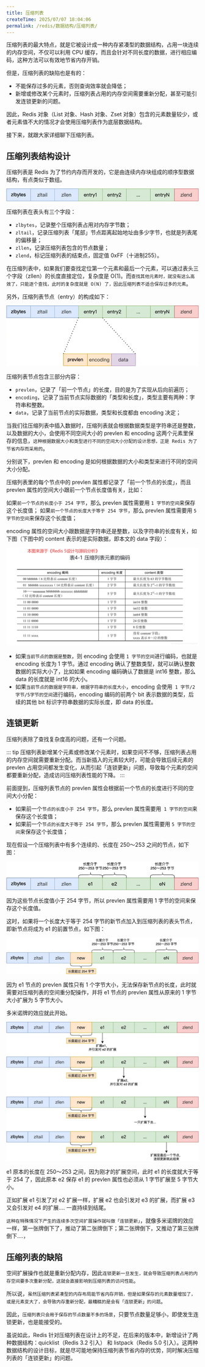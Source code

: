 ```yaml
---
title: 压缩列表
createTime: 2025/07/07 18:04:06
permalink: /redis/数据结构/压缩列表/
---
```



压缩列表的最大特点，就是它被设计成一种内存紧凑型的数据结构，占用一块连续的内存空间，不仅可以利用 CPU 缓存，而且会针对不同长度的数据，进行相应编码，这种方法可以有效地节省内存开销。

但是，压缩列表的缺陷也是有的：

- 不能保存过多的元素，否则查询效率就会降低；
- 新增或修改某个元素时，压缩列表占用的内存空间需要重新分配，甚至可能引发连锁更新的问题。

因此，Redis 对象（List 对象、Hash 对象、Zset 对象）包含的元素数量较少，或者元素值不大的情况才会使用压缩列表作为底层数据结构。

接下来，就跟大家详细聊下压缩列表。

## 压缩列表结构设计

压缩列表是 Redis 为了节约内存而开发的，它是由连续内存块组成的顺序型数据结构，有点类似于数组。

![](./img/4-1.png ':size=50%')

压缩列表在表头有三个字段：

- `zlbytes`，记录整个压缩列表占用对内存字节数；
- `zltail`，记录压缩列表「尾部」节点距离起始地址由多少字节，也就是列表尾的偏移量；
- `zllen`，记录压缩列表包含的节点数量；
- `zlend`，标记压缩列表的结束点，固定值 0xFF（十进制255）。

在压缩列表中，如果我们要查找定位第一个元素和最后一个元素，可以通过表头三个字段（zllen）的长度直接定位，复杂度是 O(1)。而`查找其他元素时，就没有这么高效了，只能逐个查找，此时的复杂度就是 O(N) 了，因此压缩列表不适合保存过多的元素`。

另外，压缩列表节点（entry）的构成如下：

![](./img/4-2.png ':size=50%')

压缩列表节点包含三部分内容：

- `prevlen`，记录了「前一个节点」的长度，目的是为了实现从后向前遍历；
- `encoding`，记录了当前节点实际数据的「类型和长度」，类型主要有两种：字符串和整数。
- `data`，记录了当前节点的实际数据，类型和长度都由 encoding 决定；

当我们往压缩列表中插入数据时，压缩列表就会根据数据类型是字符串还是整数，以及数据的大小，会使用不同空间大小的 prevlen 和 encoding 这两个元素里保存的信息，`这种根据数据大小和类型进行不同的空间大小分配的设计思想，正是 Redis 为了节省内存而采用的`。

分别说下，prevlen 和 encoding 是如何根据数据的大小和类型来进行不同的空间大小分配。

压缩列表里的每个节点中的 prevlen 属性都记录了「前一个节点的长度」，而且 prevlen 属性的空间大小跟前一个节点长度值有关，比如：

如果`前一个节点的长度小于 254 字节`，那么 prevlen 属性需要用 `1 字节的空间`来保存这个长度值；
如果`前一个节点的长度大于等于 254 字节`，那么 prevlen 属性需要用 `5 字节的空间`来保存这个长度值；

encoding 属性的空间大小跟数据是字符串还是整数，以及字符串的长度有关，如下图（下图中的 content 表示的是实际数据，即本文的 data 字段）：

![](./img/4-3.png ':size=50%')

- 如果`当前节点的数据是整数`，则 encoding 会使用 `1 字节的空间`进行编码，也就是 encoding 长度为 1 字节。通过 encoding 确认了整数类型，就可以确认整数数据的实际大小了，比如如果 encoding 编码确认了数据是 int16 整数，那么 data 的长度就是 int16 的大小。
- 如果`当前节点的数据是字符串，根据字符串的长度大小`，encoding 会使用` 1 字节/2字节/5字节的空间`进行编码，encoding 编码的前两个 bit 表示数据的类型，后续的其他 bit 标识字符串数据的实际长度，即 data 的长度。

## 连锁更新

压缩列表除了查找复杂度高的问题，还有一个问题。

::: tip 压缩列表新增某个元素或修改某个元素时，如果空间不不够，压缩列表占用的内存空间就需要重新分配。而当新插入的元素较大时，可能会导致后续元素的 prevlen 占用空间都发生变化，从而引起「连锁更新」问题，导致每个元素的空间都要重新分配，造成访问压缩列表性能的下降。
:::

前面提到，压缩列表节点的 prevlen 属性会根据前一个节点的长度进行不同的空间大小分配：

- 如果前一个`节点的长度小于 254 字节`，那么 prevlen 属性需要用` 1 字节的空间`来保存这个长度值；
- 如果前一个`节点的长度大于等于 254 字节`，那么 prevlen 属性需要用 `5 字节的空间`来保存这个长度值；

现在假设一个压缩列表中有多个连续的、长度在 250～253 之间的节点，如下图：

![](./img/4-4.png ':size=50%')

因为这些节点长度值小于 254 字节，所以 prevlen 属性需要用 1 字节的空间来保存这个长度值。

这时，如果将一个长度大于等于 254 字节的新节点加入到压缩列表的表头节点，即新节点将成为 e1 的前置节点，如下图：

![](./img/4-5.png ':size=50%')

因为 e1 节点的 prevlen 属性只有 1 个字节大小，无法保存新节点的长度，此时就需要对压缩列表的空间重分配操作，并将 e1 节点的 prevlen 属性从原来的 1 字节大小扩展为 5 字节大小。

多米诺牌的效应就此开始。


![](./img/4-6.png ':size=50%')

e1 原本的长度在 250～253 之间，因为刚才的扩展空间，此时 e1 的长度就大于等于 254 了，因此原本 e2 保存 e1 的 prevlen 属性也必须从 1 字节扩展至 5 字节大小。

正如扩展 e1 引发了对 e2 扩展一样，扩展 e2 也会引发对 e3 的扩展，而扩展 e3 又会引发对 e4 的扩展.... 一直持续到结尾。

`这种在特殊情况下产生的连续多次空间扩展操作就叫做「连锁更新」`，就像多米诺牌的效应一样，第一张牌倒下了，推动了第二张牌倒下；第二张牌倒下，又推动了第三张牌倒下....，

## 压缩列表的缺陷

空间扩展操作也就是重新分配内存，因此`连锁更新一旦发生，就会导致压缩列表占用的内存空间要多次重新分配，这就会直接影响到压缩列表的访问性能`。

所以说，`虽然压缩列表紧凑型的内存布局能节省内存开销，但是如果保存的元素数量增加了，或是元素变大了，会导致内存重新分配，最糟糕的是会有「连锁更新」的问题`。

因此，`压缩列表只会用于保存的节点数量不多的场景`，只要节点数量足够小，即使发生连锁更新，也是能接受的。

虽说如此，Redis 针对压缩列表在设计上的不足，在后来的版本中，新增设计了两种数据结构：quicklist（Redis 3.2 引入） 和 listpack（Redis 5.0 引入）。这两种数据结构的设计目标，就是尽可能地保持压缩列表节省内存的优势，同时解决压缩列表的「连锁更新」的问题。

